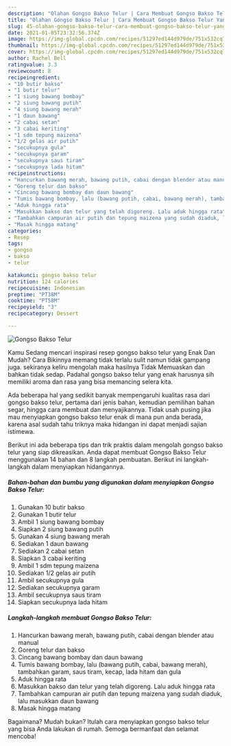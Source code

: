 ```yaml
---
description: "Olahan Gongso Bakso Telur | Cara Membuat Gongso Bakso Telur Yang Bikin Ngiler"
title: "Olahan Gongso Bakso Telur | Cara Membuat Gongso Bakso Telur Yang Bikin Ngiler"
slug: 45-olahan-gongso-bakso-telur-cara-membuat-gongso-bakso-telur-yang-bikin-ngiler
date: 2021-01-05T23:32:56.374Z
image: https://img-global.cpcdn.com/recipes/51297ed144d979de/751x532cq70/gongso-bakso-telur-foto-resep-utama.jpg
thumbnail: https://img-global.cpcdn.com/recipes/51297ed144d979de/751x532cq70/gongso-bakso-telur-foto-resep-utama.jpg
cover: https://img-global.cpcdn.com/recipes/51297ed144d979de/751x532cq70/gongso-bakso-telur-foto-resep-utama.jpg
author: Rachel Bell
ratingvalue: 3.3
reviewcount: 8
recipeingredient:
- "10 butir bakso"
- "1 butir telur"
- "1 siung bawang bombay"
- "2 siung bawang putih"
- "4 siung bawang merah"
- "1 daun bawang"
- "2 cabai setan"
- "3 cabai keriting"
- "1 sdm tepung maizena"
- "1/2 gelas air putih"
- "secukupnya gula"
- "secukupnya garam"
- "secukupnya saus tiram"
- "secukupnya lada hitam"
recipeinstructions:
- "Hancurkan bawang merah, bawang putih, cabai dengan blender atau manual"
- "Goreng telur dan bakso"
- "Cincang bawang bombay dan daun bawang"
- "Tumis bawang bombay, lalu (bawang putih, cabai, bawang merah), tambahkan garam, saus tiram, kecap, lada hitam dan gula"
- "Aduk hingga rata"
- "Masukkan bakso dan telur yang telah digoreng. Lalu aduk hingga rata"
- "Tambahkan campuran air putih dan tepung maizena yang sudah diaduk, lalu masukkan daun bawang"
- "Masak hingga matang"
categories:
- Resep
tags:
- gongso
- bakso
- telur

katakunci: gongso bakso telur 
nutrition: 124 calories
recipecuisine: Indonesian
preptime: "PT38M"
cooktime: "PT58M"
recipeyield: "3"
recipecategory: Dessert

---
```



![Gongso Bakso Telur](https://img-global.cpcdn.com/recipes/51297ed144d979de/751x532cq70/gongso-bakso-telur-foto-resep-utama.jpg)

Kamu Sedang mencari inspirasi resep gongso bakso telur yang Enak Dan Mudah? Cara Bikinnya memang tidak terlalu sulit namun tidak gampang juga. sekiranya keliru mengolah maka hasilnya Tidak Memuaskan dan bahkan tidak sedap. Padahal gongso bakso telur yang enak harusnya sih memiliki aroma dan rasa yang bisa memancing selera kita.

Ada beberapa hal yang sedikit banyak mempengaruhi kualitas rasa dari gongso bakso telur, pertama dari jenis bahan, kemudian pemilihan bahan segar, hingga cara membuat dan menyajikannya. Tidak usah pusing jika mau menyiapkan gongso bakso telur enak di mana pun anda berada, karena asal sudah tahu triknya maka hidangan ini dapat menjadi sajian istimewa.




Berikut ini ada beberapa tips dan trik praktis dalam mengolah gongso bakso telur yang siap dikreasikan. Anda dapat membuat Gongso Bakso Telur menggunakan 14 bahan dan 8 langkah pembuatan. Berikut ini langkah-langkah dalam menyiapkan hidangannya.

<!--inarticleads1-->

##### Bahan-bahan dan bumbu yang digunakan dalam menyiapkan Gongso Bakso Telur:

1. Gunakan 10 butir bakso
1. Gunakan 1 butir telur
1. Ambil 1 siung bawang bombay
1. Siapkan 2 siung bawang putih
1. Gunakan 4 siung bawang merah
1. Sediakan 1 daun bawang
1. Sediakan 2 cabai setan
1. Siapkan 3 cabai keriting
1. Ambil 1 sdm tepung maizena
1. Sediakan 1/2 gelas air putih
1. Ambil secukupnya gula
1. Sediakan secukupnya garam
1. Ambil secukupnya saus tiram
1. Siapkan secukupnya lada hitam




<!--inarticleads2-->

##### Langkah-langkah membuat Gongso Bakso Telur:

1. Hancurkan bawang merah, bawang putih, cabai dengan blender atau manual
1. Goreng telur dan bakso
1. Cincang bawang bombay dan daun bawang
1. Tumis bawang bombay, lalu (bawang putih, cabai, bawang merah), tambahkan garam, saus tiram, kecap, lada hitam dan gula
1. Aduk hingga rata
1. Masukkan bakso dan telur yang telah digoreng. Lalu aduk hingga rata
1. Tambahkan campuran air putih dan tepung maizena yang sudah diaduk, lalu masukkan daun bawang
1. Masak hingga matang




Bagaimana? Mudah bukan? Itulah cara menyiapkan gongso bakso telur yang bisa Anda lakukan di rumah. Semoga bermanfaat dan selamat mencoba!
